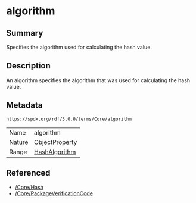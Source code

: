 <!-- Automatically generated by spec-parser v2.1.0 on 2024-06-17T10:36:57.838737+00:00 -->
<!-- SPDX-License-Identifier: Community-Spec-1.0 -->

# algorithm

## Summary

Specifies the algorithm used for calculating the hash value.


## Description

An algorithm specifies the algorithm that was used for calculating the hash
value.


## Metadata

`https://spdx.org/rdf/3.0.0/terms/Core/algorithm`


| | |
|---|---|
| Name | algorithm |
| Nature | ObjectProperty |
| Range | [HashAlgorithm](../Vocabularies/HashAlgorithm.md) |




## Referenced

- [/Core/Hash](../../Core/Classes/Hash.md)
- [/Core/PackageVerificationCode](../../Core/Classes/PackageVerificationCode.md)

